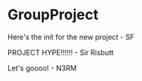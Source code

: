 # GroupProject 
Here's the init for the new project - SF

PROJECT HYPE!!!!!! - Sir Risbutt

Let's goooo! - N3RM

